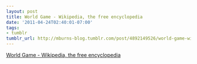 ```yaml
---
layout: post
title: World Game - Wikipedia, the free encyclopedia
date: '2011-04-24T02:40:01-07:00'
tags:
- tumblr
tumblr_url: http://mburns-blog.tumblr.com/post/4892149526/world-game-wikipedia-the-free-encyclopedia
---
```

<a href="http://en.wikipedia.org/wiki/World_Game">World Game - Wikipedia, the free encyclopedia</a>

